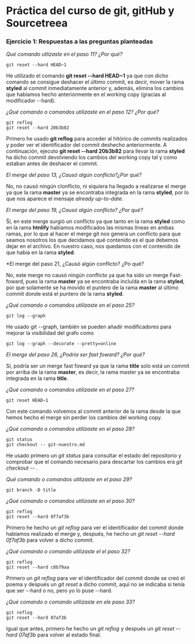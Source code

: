 # Práctica del curso de git, gitHub y Sourcetreea
### Ejercicio 1: Respuestas a las preguntas planteadas

*Qué comando utlizaste en el paso 11? ¿Por qué?*

```
git reset --hard HEAD~1
```
He utilizado el comando **git reset --hard HEAD~1** ya que con dicho 
comando se consigue deshacer el último commit, es decir, mover la rama 
**styled** al commit inmediatamente anterior y, además, elimina los 
cambios que habíamos hecho anteriormente en el working copy 
(gracias al modificador --hard).


*¿Qué comando o comandos utilizaste en el paso 12? ¿Por qué?*

```
git reflog
git reset --hard 20b3b82
```
Primero he usado **git reflog** para acceder al hitórico de commits 
realizados y poder ver el identificador del commit deshecho 
anteriormente. A continuación, ejecuto **git reset --hard 20b3b82** 
para llevar la rama **styled** ha dicho commit devolviendo los cambios 
del working copy tal y como estaban antes de deshacer el commit.

*El merge del paso 13, ¿Causó algún conflicto?¿Por qué?*

No, no causó ningún clonflicto, ni siquiera ha llegado a realizarse el 
merge ya que la rama **master** ya se encontraba integrada en la rama 
**styled**, por lo que nos aparece el mensaje *already up-to-date*.

*El merge del paso 19, ¿Causó algún conflicto? ¿Por qué?*

Ŝí, en este merge surgió un conflicto ya que tanto en la rama 
**styled** como en la rama **htnlify** habíamos modificados las mismas 
líneas en ambas ramas, por lo que al hacer el merge git nos genera un 
conflicto para que seamos nosotros los que decidamos qué contenido es 
el que debemos dejar en el archivo. En nuestro caso, nos quedamos con 
el contenido de que había en la rama **styled**.

*El merge del paso 21, ¿Causó algún conflicto? ¿Po qué?

No, este merge no causó ningún conflicto ya que ha sido un merge 
Fast-foward, pues la rama **master** ya se encontraba incluída en la 
rama **styled**, por que solamente se ha movido el puntero de la rama 
**master** al último commit donde está el puntero de la rama 
**styled**.

*¿Qué comando o comandos utilizaste en el paso 25?*

```
git log --graph
```
He usado git --graph, también se pueden añadir modificadores para 
mejorar la visibilidad del grafo como

```
git log --graph --decorate --pretty=online
```

*El merge del paso 26, ¿Podría ser fast foward? ¿Por qué?*

Sí, podría ser un merge fast foward ya que la rama **title** solo está 
un commit por arriba de la rama **master**, es decir, la rama master 
ya se encontraba integrada en la rama **title**.

*¿Qué comando o comandos utilizaste en el paso 27?*

```
git reset HEAD~1
```
Con este comando volvemos al commit anterior de la rama desde la que 
hemos hecho el merge sin perder los cambios del working copy.

*¿Qué comando o comandos utilizaste en el paso 28?*

```
git status
git checkout -- git-nuestro.md
```
He usado primero un *git status* para consultar el estado del 
repositorio y comprobar que el comando necesario para descartar los 
cambios era *git checkout -- <archivo>*.

*Qué comando o comandos utilizaste en el paso 29?*

```
git branch -D title
````

*¿Qué comando o comandos utilizaste en el paso 30?*

```
git reflog
git reset --hard 0f7af3b
```
Primero he hecho un *git reflog* para ver el identificador del commit 
donde habíamos realizado el merge y, después, he hecho un *git reset 
--hard 0f7af3b* para volver a dicho commit.

*¿Qué comando o comando utilizaste el el paso 32?*

```
git reflog
git reset --hard c8b79aa
```
Primero un *git reflog* para ver el identificador del commit donde se 
creó el poema y después un *git reset* a dicho commit, aquí no se 
indicaba si tenía que ser --hard o no, pero yo lo puse --hard.

*¿Qué comando o comando utilizaste en ele paso 33?*

```
git reflog
git reset --hard 07af3b
```
Igual que antes, primero he hecho un *git reflog* y después un *git 
reset --hard 07af3b* para volver al estado final.

